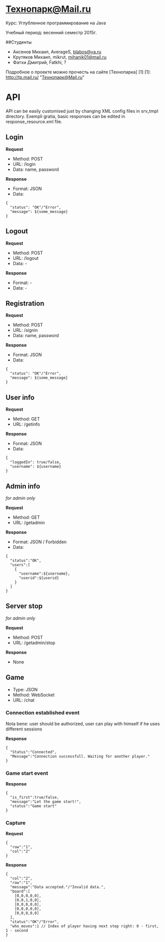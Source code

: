 Технопарк@Mail.ru
============
Курс: Углубленное программирование на Java

Учебный период: весенний семестр 2015г.

##Студенты
* Аксенов Михаил, AverageS, blabos@ya.ru
* Крутяков Михаил, mikrut, mihanik01@mail.ru
* Фатхи Дмитрий, Fatkhi, ?

Подробное о проекте можно прочесть на сайте [Технопарка] [1]
[1]: http://tp.mail.ru/ "Технопарк@Mail.ru"

# API

API can be easily customised just by changing XML config files in srv_tmpl directory.
Exempli gratia, basic responses can be edited in response_resource.xml file.

## Login

**Request**
* Method: POST
* URL: /login
* Data: name, password

**Response**
* Format: JSON
* Data:
```
{
  "status": "OK"/"Error",
  "message": ${some_message}
}
```

## Logout

**Request**
* Method: POST
* URL: /logout
* Data: -

**Response**
* Format: -
* Data: -

## Registration

**Request**
* Method: POST
* URL: /signin
* Data: name, password

**Response**
* Format: JSON
* Data:
```
{
  "status": "OK"/"Error",
  "message": ${some_message}
}
```

## User info

**Request**
* Method: GET
* URL: /getinfo

**Response**
* Format: JSON
* Data:
```
{
  "loggedIn": true/false,
  "username": ${username}
}
```

## Admin info
_for admin only_

**Request**
* Method: GET
* URL: /getadmin

**Response**
* Format: JSON / Forbidden
* Data:
```
{
  "status":"OK",
  "users":[
    {
      "username":${username},
      "userid":${userid}
    }
  ]
}
```

## Server stop
_for admin only_

**Request**
* Method: POST
* URL: /getadmin/stop

**Response**
* None

## Game

* Type: JSON
* Method: WebSocket
* URL: /chat

### Connection established event

Nota bene: user should be authorized, user can play with himself if he uses different sessions

**Response**
```
{
  "Status":"Connected",
  "Message":"Connection successfull. Waiting for another player."
}
```
### Game start event

**Response**
```
{
  "is_first":true/false,
  "message":"Let the game start!",
  "status":"Game start"
}
```

### Capture

**Request**
```
{
  "row":"1",
  "col":"2"
}
```
**Response**
```
{
  "col":"2",
  "row":"1",
  "message":"Data accepted."/"Invalid data.",
  "board":[
    [0,0,0,0,0],
    [0,0,1,0,0],
    [0,0,0,0,0],
    [0,0,0,0,0],
    [0,0,0,0,0]
  ],
  "status":"OK"/"Error",
  "who_moves":1 // Index of player having next step right: 0 - first, 1 - second
}
```

